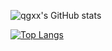 <!-- 统计卡片 -->
![qgxx's GitHub stats](https://github-readme-stats.vercel.app/api?username=qgxx&show_icons=true&theme=dracula)

<!-- 仓库 -->
<!-- [![Readme Card](https://github-readme-stats.vercel.app/api/pin/?username=anuraghazra&repo=github-readme-stats)](https://github.com/anuraghazra/github-readme-stats) -->

<!-- 语言 -->
<!--[![Top Langs](https://github-readme-stats.vercel.app/api/top-langs/?username=qgxx&layout=compact)](https://github.com/anuraghazra/github-readme-stats)-->

[![Top Langs](https://github-readme-stats.vercel.app/api/top-langs/?username=qgxx&langs_count=8)](https://github.com/qgxx/github-readme-stats)
